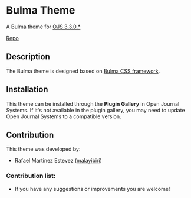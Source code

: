 # Bulma Theme

A Bulma theme for [OJS 3.3.0.*](https://pkp.sfu.ca/ojs/) 

[Repo](https://github.com/tocororo/bulma)

## Description
The Bulma theme is designed based on [Bulma CSS framework](https://bulma.io/).


## Installation
This theme can be installed through the **Plugin Gallery** in Open Journal Systems. If it's not available in the plugin gallery, you may need to update Open Journal Systems to a compatible version.

## Contribution

This theme was developed by:
* Rafael Martinez Estevez ([malayibiri](https://github.com/malayibiri))

### Contribution list:
* If you have any suggestions or improvements you are welcome!
